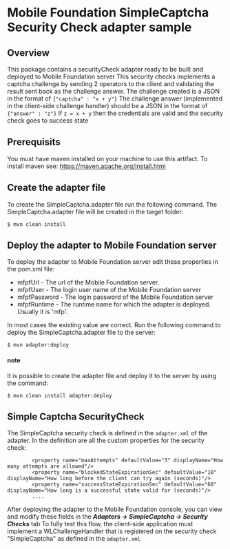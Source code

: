 # Mobile Foundation SimpleCaptcha Security Check adapter sample

## Overview
This package contains a securityCheck adapter ready to be built and deployed to Mobile Foundation server
This security checks implements a captcha challenge by sending 2 operators to the client and validating the result sent back as the challenge answer. 
The challenge created is a JSON in the format of `{"captcha" : "x + y"}`
The challenge answer (implemented in the client-side challenge handler) should be a JSON in the format of `{"answer" : "z"}`
If `z = x + y` then the credentials are valid and the security check goes to success state

## Prerequisits
You must have maven installed on your machine to use this artifact.
To install maven see: https://maven.apache.org/install.html

## Create the adapter file
To create the SimpleCaptcha.adapter file run the following command. The SimpleCaptcha.adapter file will be created in the target folder:
```
$ mvn clean install
```

## Deploy the adapter to Mobile Foundation server
To deploy the adapter to Mobile Foundation server edit these properties in the pom.xml file:

* mfpfUrl - The url of the Mobile Foundation server.
* mfpfUser - The login user name of the Mobile Foundation server
* mfpfPassword - The login password of the Mobile Foundation server
* mfpfRuntime - The runtime name for which the adapter is deployed. Usually it is 'mfp'.

In most cases the existing value are correct.
Run the following command to deploy the SimpleCaptcha.adapter file to the server:
```
$ mvn adapter:deploy
```

#### note
It is possible to create the adapter file and deploy it to the server by using the command:
```
$ mvn clean install adapter:deploy
```

## Simple Captcha SecurityCheck
The SimpleCaptcha security check is defined in the `adapter.xml` of the adapter.
In the definition are all the custom properties for the security check:

```
        <property name="maxAttempts" defaultValue="3" displayName="How many attempts are allowed"/>
        <property name="blockedStateExpirationSec" defaultValue="10" displayName="How long before the client can try again (seconds)"/>
        <property name="successStateExpirationSec" defaultValue="60" displayName="How long is a successful state valid for (seconds)"/>
        ....
```

After deploying the adapter to the Mobile Foundation console, you can view and modify these fields in the ***Adapters -> SimpleCaptcha -> Security Checks*** tab
To fully test this flow, the client-side application must implement a WLChallengeHandler that is registered on the security check "SimpleCaptcha" as defined in the `adapter.xml`

  